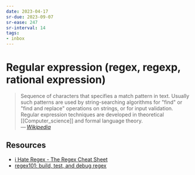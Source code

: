 ```yaml
---
date: 2023-04-17
sr-due: 2023-09-07
sr-ease: 247
sr-interval: 14
tags:
- inbox
---
```


# Regular expression (regex, regexp, rational expression)

> Sequence of characters that specifies a match pattern in text. Usually such
> patterns are used by string-searching algorithms for "find" or "find and
> replace" operations on strings, or for input validation. Regular expression
> techniques are developed in theoretical [[Computer_science]] and formal
> language theory.\
> — <cite>[Wikipedia](https://en.wikipedia.org/wiki/Regular_expression)</cite>

## Resources

- [i Hate Regex - The Regex Cheat Sheet](https://ihateregex.io/)
- [regex101: build, test, and debug regex](https://regex101.com/)
